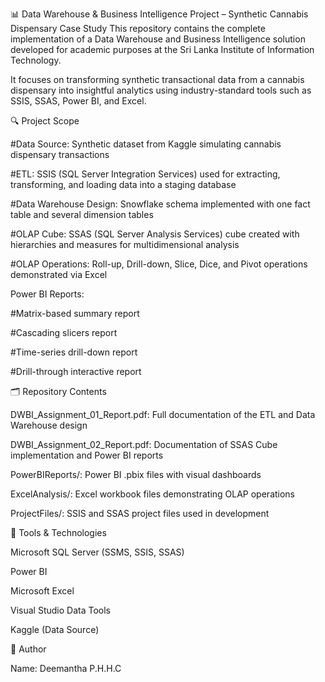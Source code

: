 📊 Data Warehouse & Business Intelligence Project – Synthetic Cannabis Dispensary Case Study
This repository contains the complete implementation of a Data Warehouse and Business Intelligence solution developed for academic purposes at the Sri Lanka Institute of Information Technology.

It focuses on transforming synthetic transactional data from a cannabis dispensary into insightful analytics using industry-standard tools such as SSIS, SSAS, Power BI, and Excel.



🔍 Project Scope



#Data Source: Synthetic dataset from Kaggle simulating cannabis dispensary transactions

#ETL: SSIS (SQL Server Integration Services) used for extracting, transforming, and loading data into a staging database

#Data Warehouse Design: Snowflake schema implemented with one fact table and several dimension tables

#OLAP Cube: SSAS (SQL Server Analysis Services) cube created with hierarchies and measures for multidimensional analysis

#OLAP Operations: Roll-up, Drill-down, Slice, Dice, and Pivot operations demonstrated via Excel

Power BI Reports:

#Matrix-based summary report

#Cascading slicers report

#Time-series drill-down report

#Drill-through interactive report


🗂️ Repository Contents


DWBI_Assignment_01_Report.pdf: Full documentation of the ETL and Data Warehouse design

DWBI_Assignment_02_Report.pdf: Documentation of SSAS Cube implementation and Power BI reports

PowerBIReports/: Power BI .pbix files with visual dashboards

ExcelAnalysis/: Excel workbook files demonstrating OLAP operations

ProjectFiles/: SSIS and SSAS project files used in development



🚀 Tools & Technologies



Microsoft SQL Server (SSMS, SSIS, SSAS)

Power BI

Microsoft Excel

Visual Studio Data Tools

Kaggle (Data Source)


📌 Author


Name: Deemantha P.H.H.C


